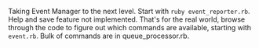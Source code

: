 Taking Event Manager to the next level. Start with ```ruby event_reporter.rb```.
Help and save feature not implemented. That's for the real world, browse through the code to figure out which commands are available, starting with ```event.rb```. Bulk of commands are in queue_processor.rb.
